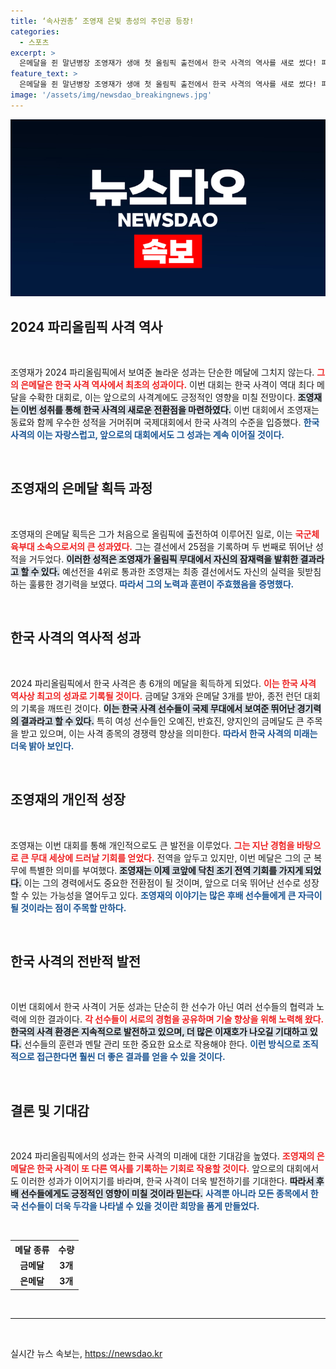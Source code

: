 ```yaml
---
title: ‘속사권총’ 조영재 은빛 총성의 주인공 등장!
categories:
  - 스포츠
excerpt: >
  은메달을 쥔 말년병장 조영재가 생애 첫 올림픽 출전에서 한국 사격의 역사를 새로 썼다! 파리올림픽에서 한국은 6개의 메달을 획득하며 역대 최다 성적을 기록. 클릭하면 그 숨은 이야기와 함께한 감동의 순간을 확인할 수 있다!
feature_text: >
  은메달을 쥔 말년병장 조영재가 생애 첫 올림픽 출전에서 한국 사격의 역사를 새로 썼다! 파리올림픽에서 한국은 6개의 메달을 획득하며 역대 최다 성적을 기록. 클릭하면 그 숨은 이야기와 함께한 감동의 순간을 확인할 수 있다!
image: '/assets/img/newsdao_breakingnews.jpg'
---
```


<p><img src="/assets/img/newsdao_breakingnews.jpg" alt="implanttips 속보" /></p>

<h2 data-ke-size="size26">2024 파리올림픽 사격 역사</h2>

<p data-ke-size="size16">&nbsp;</p>

<p>조영재가 2024 파리올림픽에서 보여준 놀라운 성과는 단순한 메달에 그치지 않는다. <b><span style="color: #ee2323;">그의 은메달은 한국 사격 역사에서 최초의 성과이다.</span></b> 이번 대회는 한국 사격이 역대 최다 메달을 수확한 대회로, 이는 앞으로의 사격계에도 긍정적인 영향을 미칠 전망이다. <b><span style="background-color: #21538527;">조영재는 이번 성취를 통해 한국 사격의 새로운 전환점을 마련하였다.</span></b> 이번 대회에서 조영재는 동료와 함께 우수한 성적을 거머쥐며 국제대회에서 한국 사격의 수준을 입증했다. <b><span style="color: #1a5490;">한국 사격의 이는 자랑스럽고, 앞으로의 대회에서도 그 성과는 계속 이어질 것이다.</span></b></p>

<p data-ke-size="size16">&nbsp;</p>

<h2 data-ke-size="size26">조영재의 은메달 획득 과정</h2>

<p data-ke-size="size16">&nbsp;</p>

<p>조영재의 은메달 획득은 그가 처음으로 올림픽에 출전하여 이루어진 일로, 이는 <b><span style="color: #ee2323;">국군체육부대 소속으로서의 큰 성과였다.</span></b> 그는 결선에서 25점을 기록하며 두 번째로 뛰어난 성적을 거두었다. <b><span style="background-color: #21538527;">이러한 성적은 조영재가 올림픽 무대에서 자신의 잠재력을 발휘한 결과라고 할 수 있다.</span></b> 예선전을 4위로 통과한 조영재는 최종 결선에서도 자신의 실력을 뒷받침하는 훌륭한 경기력을 보였다. <b><span style="color: #1a5490;">따라서 그의 노력과 훈련이 주효했음을 증명했다.</span></b></p>

<p data-ke-size="size16">&nbsp;</p>

<h2 data-ke-size="size26">한국 사격의 역사적 성과</h2>

<p data-ke-size="size16">&nbsp;</p>

<p>2024 파리올림픽에서 한국 사격은 총 6개의 메달을 획득하게 되었다. <b><span style="color: #ee2323;">이는 한국 사격 역사상 최고의 성과로 기록될 것이다.</span></b> 금메달 3개와 은메달 3개를 받아, 종전 런던 대회의 기록을 깨뜨린 것이다. <b><span style="background-color: #21538527;">이는 한국 사격 선수들이 국제 무대에서 보여준 뛰어난 경기력의 결과라고 할 수 있다.</span></b> 특히 여성 선수들인 오예진, 반효진, 양지인의 금메달도 큰 주목을 받고 있으며, 이는 사격 종목의 경쟁력 향상을 의미한다. <b><span style="color: #1a5490;">따라서 한국 사격의 미래는 더욱 밝아 보인다.</span></b></p>

<p data-ke-size="size16">&nbsp;</p>

<h2 data-ke-size="size26">조영재의 개인적 성장</h2>

<p data-ke-size="size16">&nbsp;</p>

<p>조영재는 이번 대회를 통해 개인적으로도 큰 발전을 이루었다. <b><span style="color: #ee2323;">그는 지난 경험을 바탕으로 큰 무대 세상에 드러날 기회를 얻었다.</span></b> 전역을 앞두고 있지만, 이번 메달은 그의 군 복무에 특별한 의미를 부여했다. <b><span style="background-color: #21538527;">조영재는 이제 코앞에 닥친 조기 전역 기회를 가지게 되었다.</span></b> 이는 그의 경력에서도 중요한 전환점이 될 것이며, 앞으로 더욱 뛰어난 선수로 성장할 수 있는 가능성을 열어두고 있다. <b><span style="color: #1a5490;">조영재의 이야기는 많은 후배 선수들에게 큰 자극이 될 것이라는 점이 주목할 만하다.</span></b></p>

<p data-ke-size="size16">&nbsp;</p>

<h2 data-ke-size="size26">한국 사격의 전반적 발전</h2>

<p data-ke-size="size16">&nbsp;</p>

<p>이번 대회에서 한국 사격이 거둔 성과는 단순히 한 선수가 아닌 여러 선수들의 협력과 노력에 의한 결과이다. <b><span style="color: #ee2323;">각 선수들이 서로의 경험을 공유하며 기술 향상을 위해 노력해 왔다.</span></b> <b><span style="background-color: #21538527;">한국의 사격 환경은 지속적으로 발전하고 있으며, 더 많은 이재호가 나오길 기대하고 있다.</span></b> 선수들의 훈련과 멘탈 관리 또한 중요한 요소로 작용해야 한다. <b><span style="color: #1a5490;">이런 방식으로 조직적으로 접근한다면 훨씬 더 좋은 결과를 얻을 수 있을 것이다.</span></b></p>

<p data-ke-size="size16">&nbsp;</p>

<h2 data-ke-size="size26">결론 및 기대감</h2>

<p data-ke-size="size16">&nbsp;</p>

<p>2024 파리올림픽에서의 성과는 한국 사격의 미래에 대한 기대감을 높였다. <b><span style="color: #ee2323;">조영재의 은메달은 한국 사격이 또 다른 역사를 기록하는 기회로 작용할 것이다.</span></b> 앞으로의 대회에서도 이러한 성과가 이어지기를 바라며, 한국 사격이 더욱 발전하기를 기대한다. <b><span style="background-color: #21538527;">따라서 후배 선수들에게도 긍정적인 영향이 미칠 것이라 믿는다.</span></b> <b><span style="color: #1a5490;">사격뿐 아니라 모든 종목에서 한국 선수들이 더욱 두각을 나타낼 수 있을 것이란 희망을 품게 만들었다.</span></b></p>

<p data-ke-size="size16">&nbsp;</p>

<table style="width: 100%; border-collapse: collapse;">
    <tr>
        <th style="text-align: center;">메달 종류</th>
        <th style="text-align: center;">수량</th>
    </tr>
    <tr>
        <td style="text-align: center; height: 17px;"><b>금메달</b></td>
        <td style="text-align: center; height: 17px;"><b>3개</b></td>
    </tr>
    <tr>
        <td style="text-align: center; height: 17px;"><b>은메달</b></td>
        <td style="text-align: center; height: 17px;"><b>3개</b></td>
    </tr>
</table>

<p data-ke-size="size16">&nbsp;</p>

<hr />

<p data-ke-size="size16">&nbsp;</p>
실시간 뉴스 속보는, <a href="https://newsdao.kr" rel="dofollow">https://newsdao.kr</a>


